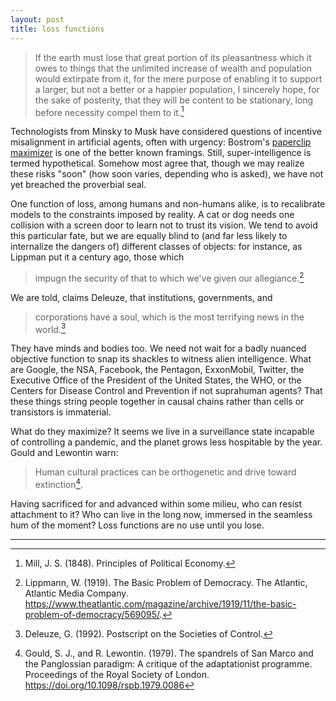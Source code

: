 ```yaml
---
layout: post
title: loss functions
---
```


> If the earth must lose that great portion of its pleasantness which it owes to things that the unlimited increase of wealth and population would extirpate from it, for the mere purpose of enabling it to support a larger, but not a better or a happier population, I sincerely hope, for the sake of posterity, that they will be content to be stationary, long before necessity compel them to it.[^1]

Technologists from Minsky to Musk have considered questions of incentive misalignment in artificial agents, often with urgency: Bostrom's [paperclip maximizer](https://nickbostrom.com/ethics/ai.html) is one of the better known framings. Still, super-intelligence is termed hypothetical. Somehow most agree that, though we may realize these risks "soon" (how soon varies, depending who is asked), we have not yet breached the proverbial seal.

One function of loss, among humans and non-humans alike, is to recalibrate models to the constraints imposed by reality. A cat or dog needs one collision with a screen door to learn not to trust its vision. We tend to avoid this particular fate, but we are equally blind to (and far less likely to internalize the dangers of) different classes of objects: for instance, as Lippman put it a century ago, those which

> impugn the security of that to which we've given our allegiance.[^2]

We are told, claims Deleuze, that institutions, governments, and

> corporations have a soul, which is the most terrifying news in the world.[^3]

They have minds and bodies too. We need not wait for a badly nuanced objective function to snap its shackles to witness alien intelligence. What are Google, the NSA, Facebook, the Pentagon, ExxonMobil, Twitter, the Executive Office of the President of the United States, the WHO, or the Centers for Disease Control and Prevention if not suprahuman agents? That these things string people together in causal chains rather than cells or transistors is immaterial.

What do they maximize? It seems we live in a surveillance state incapable of controlling a pandemic, and the planet grows less hospitable by the year. Gould and Lewontin warn:

> Human cultural practices can be orthogenetic and drive toward extinction[^4].

Having sacrificed for and advanced within some milieu, who can resist attachment to it? Who can live in the long now, immersed in the seamless hum of the moment? Loss functions are no use until you lose.

---

[^1]: Mill, J. S. (1848). Principles of Political Economy.

[^2]: Lippmann, W. (1919). The Basic Problem of Democracy. The Atlantic, Atlantic Media Company. <a href="https://www.theatlantic.com/magazine/archive/1919/11/the-basic-problem-of-democracy/569095/">https://www.theatlantic.com/magazine/archive/1919/11/the-basic-problem-of-democracy/569095/</a>. 

[^3]: Deleuze, G. (1992). Postscript on the Societies of Control.

[^4]: Gould, S. J., and R. Lewontin. (1979). The spandrels of San Marco and the Panglossian paradigm: A critique of the adaptationist programme. Proceedings of the Royal Society of London. <a href="https://doi.org/10.1098/rspb.1979.0086">https://doi.org/10.1098/rspb.1979.0086</a>

